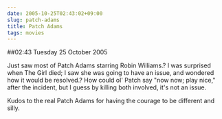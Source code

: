```yaml
---
date: 2005-10-25T02:43:02+09:00
slug: patch-adams
title: Patch Adams
tags: movies
---
```


##02:43 Tuesday 25 October 2005

Just saw most of Patch Adams starring Robin Williams.? I was surprised when The Girl died; I saw she was going to have an issue, and wondered how it would be resolved.? How could ol' Patch say "now now; play nice," after the incident, but I guess by killing both involved, it's not an issue.  


Kudos to the real Patch Adams for having the courage to be different and silly.  

